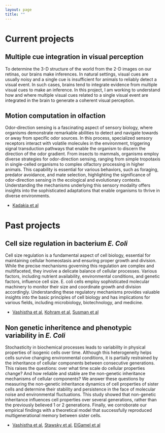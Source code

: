 ```yaml
---
layout: page
title: ""
---
```

# Current projects
## Multiple cue integration in visual perception
To determine the 3-D structure of the world from the 2-D images on our retinas, our brains make inferences. In natural settings, visual cues are usually noisy and a single cue is insufficient for animals to reliably detect a visual event. In such cases, brains tend to integrate evidence from multiple visual cues to make an inference. In this project, I am working to understand how and where multiple visual cues related to a single visual event are integrated in the brain to generate a coherent visual perception.  

## Motion computation in olfaction
Odor-direction sensing is a fascinating aspect of sensory biology, where organisms demonstrate remarkable abilities to detect and navigate towards or away from specific odor sources. In this process, specialized sensory receptors interact with volatile molecules in the environment, triggering signal transduction pathways that enable the organism to discern the direction of the odor gradient. From insects to mammals, organisms employ diverse strategies for odor-direction sensing, ranging from simple tropotaxis in single-celled organisms to complex olfactory processing in higher animals. This capability is essential for various behaviors, such as foraging, predator avoidance, and mate selection, highlighting the significance of odor-direction sensing in the ecological and evolutionary contexts. Understanding the mechanisms underlying this sensory modality offers insights into the sophisticated adaptations that enable organisms to thrive in diverse environments.

- [Kadakia et al](https://www.nature.com/articles/s41586-022-05423-4)
  
# Past projects

## Cell size regulation in bacterium _E. Coli_
Cell size regulation is a fundamental aspect of cell biology, essential for maintaining cellular homeostasis and ensuring proper growth and division. While the precise mechanisms governing this regulation are complex and multifaceted, they involve a delicate balance of cellular processes. Various factors, including nutrient availability, environmental conditions, and genetic factors, influence cell size. E. coli cells employ sophisticated molecular machinery to monitor their size and coordinate growth and division accordingly. Understanding these regulatory mechanisms provides valuable insights into the basic principles of cell biology and has implications for various fields, including microbiology, biotechnology, and medicine.

- [Vashistha et al](https://www.nature.com/articles/s41467-023-41487-0), [Kohram et al](https://www.cell.com/current-biology/pdf/S0960-9822(20)31776-0.pdf), [Susman et al](https://www.pnas.org/doi/abs/10.1073/pnas.1615526115)


## Non genetic inheritence and phenotypic variability in _E. Coli_
Stochasticity in biochemical processes leads to variability in physical properties of isogenic cells over time. Although this heterogeneity helps cells survive changing environmental conditions, it is partially restrained by the inheritance of cellular components between consecutive generations. This raises the questions: over what time scale do cellular properties change? And how reliable and stable are the non-genetic inheritance mechanisms of cellular components? We answer these questions by measuring the non-genetic inheritance dynamics of cell properties of sister cells and determine their stability and persistence in the face of molecular noise and environmental fluctuations. This study showed that non-genetic inheritance influences cell properties over several generations, rather than the previously believed 1 or 2 generations. Finally, we corroborate our empirical findings  with a theoretical model that successfully reproduced multigenerational memory between sister cells.
- [Vashistha et al](https://elifesciences.org/articles/64779), [Stawsky et al](https://www.cell.com/iscience/pdf/S2589-0042(21)01648-5.pdf), [ElGamel et al](https://journals.aps.org/pre/abstract/10.1103/PhysRevE.108.L032401)
